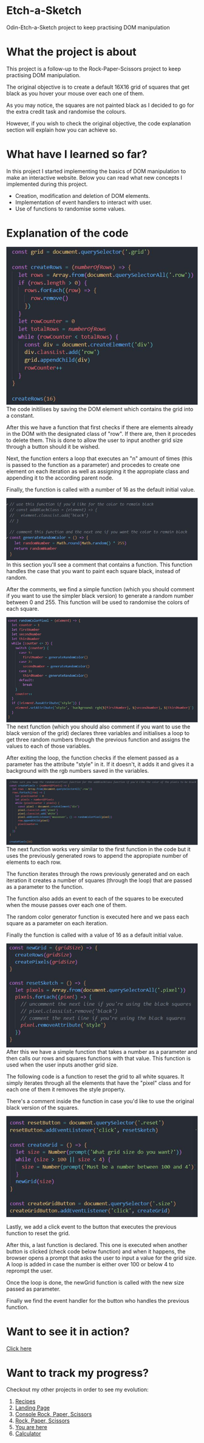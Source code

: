 # Etch-a-Sketch

Odin-Etch-a-Sketch project to keep practising DOM manipulation

# What the project is about

This project is a follow-up to the Rock-Paper-Scissors project to keep practising DOM manipulation.

The original objective is to create a default 16X16 grid of squares that get black as you hover your mouse over each one of them.

As you may notice, the squares are not painted black as I decided to go for the extra credit task and randomise the colours.

However, if you wish to check the original objective, the code explanation section will explain how you can achieve so.

# What have I learned so far?

In this project I started implementing the basics of DOM manipulation to make an interactive website.
Below you can read what new concepts I implemented during this project.

<ul>
  <li>Creation, modification and deletion of DOM elements.</li>
  <li>Implementation of event handlers to interact with user. </li>
  <li>Use of functions to randomise some values.</li>
</ul>

# Explanation of the code

<img src="./docs-images/1.JPG" alt="Code initializes by capturing the grid's DOM element. A function deletes existing elements with class 'row' in the DOM, allowing user input for a new grid size. The function creates elements iteratively based on a parameter 'n', appends them to the parent node, and is initially called with a default value of 16.">
The code initilises by saving the DOM element which contains the grid into a constant.

After this we have a function that first checks if there are elements already in the DOM with the designated class of "row". If there are, then it procedes to delete them. This is done to allow the user to input another grid size through a button should it be wished.

Next, the function enters a loop that executes an "n" amount of times (this is passed to the function as a parameter) and procedes to create one element on each iteration as well as assigning it the appropiate class and appending it to the according parent node.

Finally, the function is called with a number of 16 as the default initial value.

<img src="./docs-images/2.JPG" alt="In this section, there's a comment with a function that paints each square black when activated. Following the comments, there's a simple function (comment it for the black version) generating a random number between 0 and 255, used to randomize square colors">
In this section you'll see a comment that contains a function. This function handles the case that you want to paint each square black, instead of random.

After the comments, we find a simple function (which you should comment if you want to use the simpler black version) to generate a random number between 0 and 255. This function will be used to randomise the colors of each square.

<img src="./docs-images/3.JPG" alt='The following function (comment for the black grid version) declares and initializes three variables, entering a loop to obtain three random numbers using the previous function. It assigns these values to the variables. After exiting the loop, the function checks if the parameter element has the "style" attribute. If not, it adds the attribute and sets the background using the RGB numbers stored in the variables.'>
The next function (which you should also comment if you want to use the black version of the grid) declares three variables and initialises a loop to get three random numbers through the previous function and assigns the values to each of those variables.

After exiting the loop, the function checks if the element passed as a parameter has the attribute "style" in it. If it doesn't, it adds it and gives it a background with the rgb numbers saved in the variables.

<img src="./docs-images/4.JPG" alt="The subsequent function operates similarly to the first one in the code but utilizes the previously generated rows to append the appropriate number of elements to each row. It iterates through the generated rows, creating a specified number of squares (via a loop) passed as a parameter.
The function adds a mouseover event to each square, executing the random color generator function on each iteration with the square as a parameter.
The function is initially called with a default value of 16.">
The next function works very similar to the first function in the code but it uses the previously generated rows to append the appropiate number of elements to each row.

The function iterates through the rows previously generated and on each iteration it creates a number of squares (through the loop) that are passed as a parameter to the function.

The function also adds an event to each of the squares to be executed when the mouse passes over each one of them.

The random color generator function is executed here and we pass each square as a parameter on each iteration.

Finally the function is called with a value of 16 as a default initial value.

<img src="./docs-images/5.JPG" alt="Afterward, a straightforward function takes a number as a parameter and invokes our rows and squares functions with that value. This function is utilized when the user inputs another grid size.
The subsequent code presents a function to reset the grid to all white squares. It iterates through elements with the 'pixel' class, removing the style property for each. A comment inside the function provides guidance for using the original black version of the squares.">
After this we have a simple function that takes a number as a parameter and then calls our rows and squares functions with that value. This function is used when the user inputs another grid size.

The following code is a function to reset the grid to all white squares. It simply iterates through all the elements that have the "pixel" class and for each one of them it removes the style property.

There's a comment inside the function in case you'd like to use the original black version of the squares.

<img src="./docs-images/6.JPG" alt='Lastly, a click event is added to the button, triggering the previous function to reset the grid.
Following this, a function is declared to execute when another button (refer to the code below the function) is clicked. It prompts the user to input a value for the grid size, ensuring the number is between 4 and 100. A loop is included for reprompting if the input is outside this range. Upon completing the loop, the newGrid function is called with the new size as a parameter.
Lastly, the event handler for the button that triggers the previous function is defined.'>

Lastly, we add a click event to the button that executes the previous function to reset the grid.

After this, a last function is declared. This one is executed when another button is clicked (check code below function) and when it happens, the browser opens a prompt that asks the user to input a value for the grid size. A loop is added in case the number is either over 100 or below 4 to reprompt the user.

Once the loop is done, the newGrid function is called with the new size passed as parameter.

Finally we find the event handler for the button who handles the previous function.

# Want to see it in action?

<a href="https://hroglardev.github.io/Etch-a-Sketch/">Click here</a>

# Want to track my progress?

Checkout my other projects in order to see my evolution:

<ol>
  <li><a href="https://github.com/hroglardev/odin-recipes" target="_blank">Recipes</a></li>
  <li><a href="https://github.com/hroglardev/Odin-landing-page" target="_blank">Landing Page</a></li>
  <li><a href="https://github.com/hroglardev/Rock-Paper-Scissors-TOP-Console" target="_blank">Console Rock, Paper, Scissors</a></li>
  <li><a href="https://github.com/hroglardev/Rock-Paper-Scissors-TOP" target="_blank">Rock, Paper, Scissors</a></li>
  <li><a href="https://github.com/hroglardev/Etch-a-Sketch" target="_blank">You are here</a></li>
  <li><a href="https://github.com/hroglardev/Calculator" target="_blank">Calculator</a></li>
</ol>
